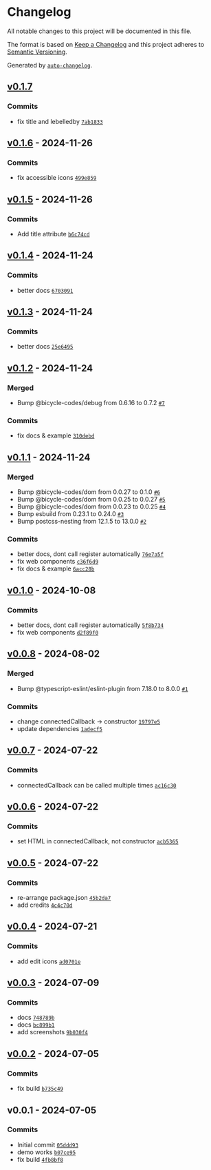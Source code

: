# Changelog

All notable changes to this project will be documented in this file.

The format is based on [Keep a Changelog](https://keepachangelog.com/en/1.0.0/)
and this project adheres to [Semantic Versioning](https://semver.org/spec/v2.0.0.html).

Generated by [`auto-changelog`](https://github.com/CookPete/auto-changelog).

## [v0.1.7](https://github.com/substrate-system/icons/compare/v0.1.6...v0.1.7)

### Commits

- fix title and lebelledby [`7ab1833`](https://github.com/substrate-system/icons/commit/7ab183324bb7a1b6966835e68b56ade1d871f5ca)

## [v0.1.6](https://github.com/substrate-system/icons/compare/v0.1.5...v0.1.6) - 2024-11-26

### Commits

- fix accessible icons [`499e859`](https://github.com/substrate-system/icons/commit/499e859c0ec61b21a8f00399f20ca12661a399f9)

## [v0.1.5](https://github.com/substrate-system/icons/compare/v0.1.4...v0.1.5) - 2024-11-26

### Commits

- Add title attribute [`b6c74cd`](https://github.com/substrate-system/icons/commit/b6c74cdabc5ee515e1a6ceea12f008efe4ad5838)

## [v0.1.4](https://github.com/substrate-system/icons/compare/v0.1.3...v0.1.4) - 2024-11-24

### Commits

- better docs [`6703091`](https://github.com/substrate-system/icons/commit/6703091bd01c06e880654754aa0974e2e7f50aeb)

## [v0.1.3](https://github.com/substrate-system/icons/compare/v0.1.2...v0.1.3) - 2024-11-24

### Commits

- better docs [`25e6495`](https://github.com/substrate-system/icons/commit/25e6495cd080b02034bce5d35ed19ffe664f75e3)

## [v0.1.2](https://github.com/substrate-system/icons/compare/v0.1.1...v0.1.2) - 2024-11-24

### Merged

- Bump @bicycle-codes/debug from 0.6.16 to 0.7.2 [`#7`](https://github.com/substrate-system/icons/pull/7)

### Commits

- fix docs & example [`310debd`](https://github.com/substrate-system/icons/commit/310debdaf3057c66b0ceb2d3ef997453ba793749)

## [v0.1.1](https://github.com/substrate-system/icons/compare/v0.1.0...v0.1.1) - 2024-11-24

### Merged

- Bump @bicycle-codes/dom from 0.0.27 to 0.1.0 [`#6`](https://github.com/substrate-system/icons/pull/6)
- Bump @bicycle-codes/dom from 0.0.25 to 0.0.27 [`#5`](https://github.com/substrate-system/icons/pull/5)
- Bump @bicycle-codes/dom from 0.0.23 to 0.0.25 [`#4`](https://github.com/substrate-system/icons/pull/4)
- Bump esbuild from 0.23.1 to 0.24.0 [`#3`](https://github.com/substrate-system/icons/pull/3)
- Bump postcss-nesting from 12.1.5 to 13.0.0 [`#2`](https://github.com/substrate-system/icons/pull/2)

### Commits

- better docs, dont call register automatically [`76e7a5f`](https://github.com/substrate-system/icons/commit/76e7a5f2f1075c51ced77436dbb65d16461cff58)
- fix web components [`c36f6d9`](https://github.com/substrate-system/icons/commit/c36f6d945ec1bb35c762238b9d59712254e2d26a)
- fix docs & example [`6acc28b`](https://github.com/substrate-system/icons/commit/6acc28b35b877495937dcb9e69c6c34f811107b3)

## [v0.1.0](https://github.com/substrate-system/icons/compare/v0.0.8...v0.1.0) - 2024-10-08

### Commits

- better docs, dont call register automatically [`5f8b734`](https://github.com/substrate-system/icons/commit/5f8b73413b9cd82223d6c714d8e18fb15dc1183c)
- fix web components [`d2f89f0`](https://github.com/substrate-system/icons/commit/d2f89f002117f7fccd55e953d2b3a93cbcd60e4f)

## [v0.0.8](https://github.com/substrate-system/icons/compare/v0.0.7...v0.0.8) - 2024-08-02

### Merged

- Bump @typescript-eslint/eslint-plugin from 7.18.0 to 8.0.0 [`#1`](https://github.com/substrate-system/icons/pull/1)

### Commits

- change connectedCallback -&gt; constructor [`19797e5`](https://github.com/substrate-system/icons/commit/19797e5a8ac9f0947870a5fe7597207754ad06ad)
- update dependencies [`1adecf5`](https://github.com/substrate-system/icons/commit/1adecf547df966e6ff0cb7fd09a975ac80942102)

## [v0.0.7](https://github.com/substrate-system/icons/compare/v0.0.6...v0.0.7) - 2024-07-22

### Commits

- connectedCallback can be called multiple times [`ac16c30`](https://github.com/substrate-system/icons/commit/ac16c3085ce65b71eb42e675cc2c13d0354f3298)

## [v0.0.6](https://github.com/substrate-system/icons/compare/v0.0.5...v0.0.6) - 2024-07-22

### Commits

- set HTML in connectedCallback, not constructor [`acb5365`](https://github.com/substrate-system/icons/commit/acb5365b46847957de72109d52f3669052e9f979)

## [v0.0.5](https://github.com/substrate-system/icons/compare/v0.0.4...v0.0.5) - 2024-07-22

### Commits

- re-arrange package.json [`45b2da7`](https://github.com/substrate-system/icons/commit/45b2da73aee60e9eac49f702634509a71c19ed1b)
- add credits [`4c4c70d`](https://github.com/substrate-system/icons/commit/4c4c70d7db9aaaf30a16b32d74588877891c2087)

## [v0.0.4](https://github.com/substrate-system/icons/compare/v0.0.3...v0.0.4) - 2024-07-21

### Commits

- add edit icons [`ad0701e`](https://github.com/substrate-system/icons/commit/ad0701e1d51464f8d4f873257644d9e5197dabab)

## [v0.0.3](https://github.com/substrate-system/icons/compare/v0.0.2...v0.0.3) - 2024-07-09

### Commits

- docs [`748789b`](https://github.com/substrate-system/icons/commit/748789bdf93ab75daf5fc5b43a8e6bbd7a7201bb)
- docs [`bc899b1`](https://github.com/substrate-system/icons/commit/bc899b108d5de5c7e25a2ce7dca68de11c294b17)
- add screenshots [`9b030f4`](https://github.com/substrate-system/icons/commit/9b030f429b52f15fd695687c5a6ea6dd5991ef03)

## [v0.0.2](https://github.com/substrate-system/icons/compare/v0.0.1...v0.0.2) - 2024-07-05

### Commits

- fix build [`b735c49`](https://github.com/substrate-system/icons/commit/b735c49dd4ed0f603df8caa1dc7a72b112fac108)

## v0.0.1 - 2024-07-05

### Commits

- Initial commit [`05ddd93`](https://github.com/substrate-system/icons/commit/05ddd9330070300247a47d0c23a5d0ec50f43e3f)
- demo works [`b07ce95`](https://github.com/substrate-system/icons/commit/b07ce9536e91362f12c2ca0ed979174dbc311f78)
- fix build [`4fb8bf8`](https://github.com/substrate-system/icons/commit/4fb8bf8a8d584711b4eed8e0ad76a7920c49ff9a)
